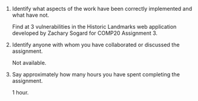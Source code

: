 1. Identify what aspects of the work have been correctly implemented and what have not.

	Find at 3 vulnerabilities in the Historic Landmarks web application developed by Zachary Sogard for COMP20 Assignment 3.

2. Identify anyone with whom you have collaborated or discussed the assignment.
  
  	Not available.

3. Say approximately how many hours you have spent completing the assignment.

 	1 hour.

